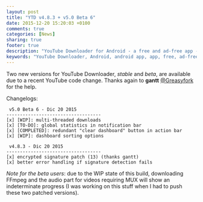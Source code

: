 ```yaml
---
layout: post
title: "YTD v4.8.3 + v5.0 Beta 6"
date: 2015-12-20 15:20:03 +0100
comments: true
categories: [News]
sharing: true
footer: true
description: "YouTube Downloader for Android - a free and ad-free app - new version"
keywords: "YouTube Downloader, Android, android app, app, free, ad-free, no ads, dentex, XDA, XDA_dentex, twidentex, YouTube, downloader, FFmpeg, audio, music, video, extraction, mp3, easy, dentex, 1080p, 720p, 480p, HD, 4K, 3gp, webm, mp4, m4a, ogg, flv, opus, 360°, 3D"
---
```

Two new versions for YouTube Downloader, *stable* and *beta*, are available due to a recent YouTube code change. Thanks again to **gantt** [@Greasyfork](https://greasyfork.org/scripts/1317-download-youtube-videos-as-mp4) for the help.

Changelogs:

     v5.0 Beta 6 - Dic 20 2015
    -----------------------------------
    [x] [WIP]: multi-threaded downloads
    [x] [TO-DO]: global statistics in notification bar
    [x] [COMPLETED]: redundant "clear dashboard" button in action bar
    [x] [WIP]: dashboard sorting options

     v4.8.3 - Dic 20 2015
    -----------------------------------
    [x] encrypted signature patch (13) (thanks gantt)
    [x] better error handling if signature detection fails

*Note for the beta users*: due to the WIP state of this build, downloading FFmpeg and the audio part for videos requiring MUX will show an indeterminate progress (I was working on this stuff when I had to push these two patched versions).
